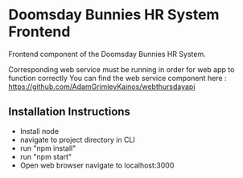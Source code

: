 # Doomsday Bunnies HR System Frontend

Frontend component of the Doomsday Bunnies HR System.

Corresponding web service must be running in order for web app to function correctly You can find the web service component here : <https://github.com/AdamGrimleyKainos/webthursdayapi>

## Installation Instructions
* Install node
* navigate to project directory in CLI
* run "npm install"
* run "npm start"
* Open web browser navigate to localhost:3000

